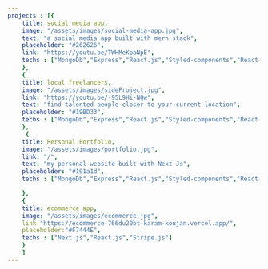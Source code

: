 ```yaml
---
projects : [{
    title: social media app,
    image: "/assets/images/social-media-app.jpg",
    text: "a social media app built with mern stack",
    placeholder: "#262626",
    link: "https://youtu.be/TWHMeKpaNpE",
    techs : ["MongoDb","Express","React.js","Styled-components","React-query"]
    },
    {
    title: local freelancers,
    image: "/assets/images/sideProject.jpg",
    link: "https://youtu.be/-95L9Hi-NQw",
    text: "find talented people closer to your current location",
    placeholder: "#19BD33",
    techs : ["MongoDb","Express","React.js","Styled-components","React-query"]
    },
     {
    title: Personal Portfolio,
    image: "/assets/images/portfolio.jpg",
    link: "/",
    text: "my personal website built with Next Js",
    placeholder: "#191a1d",
    techs : ["MongoDb","Express","React.js","Styled-components","React-query"]

    },
    {
    title: ecommerce app,
    image: "/assets/images/ecommerce.jpg",
    link:"https://ecommerce-766du20bt-karam-koujan.vercel.app/",
    placeholder:"#F7444E",
    techs : ["Next.js","React.js","Stripe.js"]
    }
    ]
---
```

